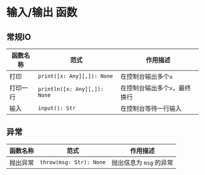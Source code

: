 # 输入/输出 函数

## 常规IO

| 函数名称 | 范式                         | 作用描述                      |
| -------- | ---------------------------- | ----------------------------- |
| 打印     | `print([x: Any][,]): None`   | 在控制台输出多个`x`           |
| 打印一行 | `println([x: Any][,]): None` | 在控制台输出多个`x`，最终换行 |
| 输入     | `input(): Str`               | 在控制台等待一行输入          |

## 异常 
| 函数名称 | 范式                    | 作用描述                |
| -------- | ----------------------- | ----------------------- |
| 抛出异常 | `throw(msg: Str): None` | 抛出信息为 `msg` 的异常 |